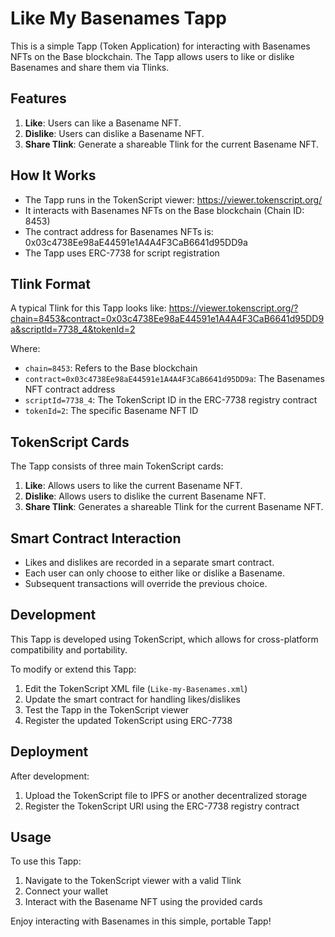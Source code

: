 # Like My Basenames Tapp

This is a simple Tapp (Token Application) for interacting with Basenames NFTs on the Base blockchain. The Tapp allows users to like or dislike Basenames and share them via Tlinks.

## Features

1. **Like**: Users can like a Basename NFT.
2. **Dislike**: Users can dislike a Basename NFT.
3. **Share Tlink**: Generate a shareable Tlink for the current Basename NFT.

## How It Works

- The Tapp runs in the TokenScript viewer: https://viewer.tokenscript.org/
- It interacts with Basenames NFTs on the Base blockchain (Chain ID: 8453)
- The contract address for Basenames NFTs is: 0x03c4738Ee98aE44591e1A4A4F3CaB6641d95DD9a
- The Tapp uses ERC-7738 for script registration

## Tlink Format

A typical Tlink for this Tapp looks like: https://viewer.tokenscript.org/?chain=8453&contract=0x03c4738Ee98aE44591e1A4A4F3CaB6641d95DD9a&scriptId=7738_4&tokenId=2

Where:
- `chain=8453`: Refers to the Base blockchain
- `contract=0x03c4738Ee98aE44591e1A4A4F3CaB6641d95DD9a`: The Basenames NFT contract address
- `scriptId=7738_4`: The TokenScript ID in the ERC-7738 registry contract
- `tokenId=2`: The specific Basename NFT ID

## TokenScript Cards

The Tapp consists of three main TokenScript cards:

1. **Like**: Allows users to like the current Basename NFT.
2. **Dislike**: Allows users to dislike the current Basename NFT.
3. **Share Tlink**: Generates a shareable Tlink for the current Basename NFT.

## Smart Contract Interaction

- Likes and dislikes are recorded in a separate smart contract.
- Each user can only choose to either like or dislike a Basename.
- Subsequent transactions will override the previous choice.

## Development

This Tapp is developed using TokenScript, which allows for cross-platform compatibility and portability.

To modify or extend this Tapp:

1. Edit the TokenScript XML file (`Like-my-Basenames.xml`)
2. Update the smart contract for handling likes/dislikes
3. Test the Tapp in the TokenScript viewer
4. Register the updated TokenScript using ERC-7738

## Deployment

After development:

1. Upload the TokenScript file to IPFS or another decentralized storage
2. Register the TokenScript URI using the ERC-7738 registry contract

## Usage

To use this Tapp:

1. Navigate to the TokenScript viewer with a valid Tlink
2. Connect your wallet
3. Interact with the Basename NFT using the provided cards

Enjoy interacting with Basenames in this simple, portable Tapp!

